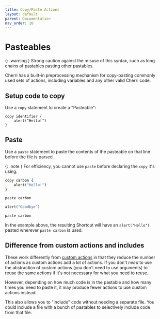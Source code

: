 ```yaml
---
title: Copy/Paste Actions
layout: default
parent: Documentation
nav_order: 10
---
```


# Pasteables

{: .warning }
Strong caution against the misuse of this syntax, such as long chains of pastables pasting other pastables.

Cherri has a built-in preprocessing mechanism for copy-pasting commonly used sets of actions, including variables and any other valid Cherri code.

## Setup code to copy

Use a `copy` statement to create a "Pasteable":

```
copy identifier {
    alert("Hello!")
}
```

## Paste

Use a `paste` statement to paste the contents of the pasteable on that line before the file is parsed.

{: .note }
For efficiency, you cannot use `paste` before declaring the `copy` it's using.

```ruby
copy carbon {
    alert("Hello!")
}

paste carbon

alert("Goodbye")

paste carbon
```

In the example above, the resulting Shortcut will have an `alert("Hello")` pasted wherever `paste carbon` is used.

## Difference from custom actions and includes

These work differently from [custom actions](/language/custom-actions) in that they reduce the number of actions as custom actions add a lot of actions. If you don't _need_ to use the abstraction of custom actions (you don't need to use arguments) to reuse the same actions if it's not necessary for what you need to reuse.

However, depending on how much code is in the pastable and how many times you need to paste it, it may produce fewer actions to use custom actions instead.

This also allows you to "include" code without needing a separate file. You could include a file with a bunch of pastables to selectively include code from that file.
